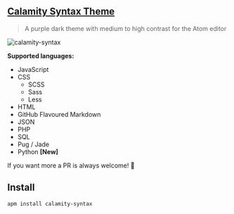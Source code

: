## [Calamity Syntax Theme](https://atom.io/themes/calamity-syntax)

> A purple dark theme with medium to high contrast for the Atom editor

![calamity-syntax](https://cloud.githubusercontent.com/assets/13663338/22715970/d660ad2a-ed93-11e6-9e72-2fff16f8d803.png)

**Supported languages:**

- JavaScript
- CSS
  - SCSS
  - Sass
  - Less
- HTML
- GitHub Flavoured Markdown
- JSON
- PHP
- SQL
- Pug / Jade
- Python **[New]**

If you want more a PR is always welcome! 🙂

## Install

```
apm install calamity-syntax
```
